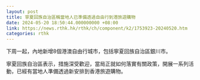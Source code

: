 ```yaml
---
layout: post
title: 寧夏回族自治區稱當地人已準備透過自由行到港旅遊購物
date: 2024-05-20 18:50:44.000000000 +08:00
link: https://news.rthk.hk/rthk/ch/component/k2/1753923-20240520.htm
categories: rthk
---
```


下周一起，內地新增8個港澳自由行城市，包括寧夏回族自治區銀川市。

寧夏回族自治區表示，措施深受歡迎，當局正就如何落實有關政策，開展一系列活動，已經有當地人準備透過新安排到香港旅遊購物。
